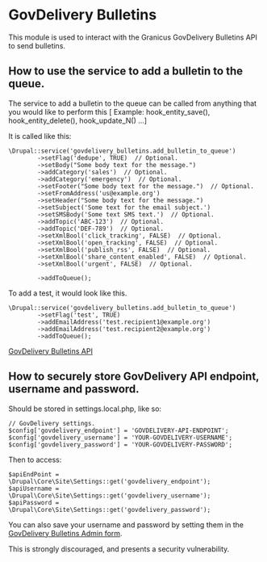 # GovDelivery Bulletins

This module is used to interact with the Granicus GovDelivery Bulletins API to send bulletins.


## How to use the service to add a bulletin to the queue.
The service to add a bulletin to the queue can be called from anything that you
would like to perform this [ Example: hook_entity_save(), hook_entity_delete(),
hook_update_N() ...]

It is called like this:
```
\Drupal::service('govdelivery_bulletins.add_bulletin_to_queue')
        ->setFlag('dedupe', TRUE)  // Optional.
        ->setBody("Some body text for the message.")
        ->addCategory('sales')  // Optional.
        ->addCategory('emergency')  // Optional.
        ->setFooter("Some body text for the message.")  // Optional.
        ->setFromAddress('us@example.org')
        ->setHeader("Some body text for the message.")
        ->setSubject('Some text for the email subject.')
        ->setSMSBody('Some text SMS text.')  // Optional.
        ->addTopic('ABC-123')  // Optional.
        ->addTopic('DEF-789')  // Optional.
        ->setXmlBool('click_tracking', FALSE)  // Optional.
        ->setXmlBool('open_tracking', FALSE)  // Optional.
        ->setXmlBool('publish_rss', FALSE)  // Optional.
        ->setXmlBool('share_content_enabled', FALSE)  // Optional.
        ->setXmlBool('urgent', FALSE)  // Optional.

        ->addToQueue();
```

To add a test, it would look like this.
```
\Drupal::service('govdelivery_bulletins.add_bulletin_to_queue')
        ->setFlag('test', TRUE)
        ->addEmailAddress('test.recipient1@example.org')
        ->addEmailAddress('test.recipient2@example.org')
        ->addToQueue();
```

[GovDelivery Bulletins API](https://developer.govdelivery.com/api/comm_cloud_v1/Default.htm#API/Comm%20Cloud%20V1/API_CommCloudV1_Bulletins_CreateandSendBulletin.htm)

## How to securely store GovDelivery API endpoint, username and password.

Should be stored in settings.local.php, like so:
```
// GovDelivery settings.
$config['govdelivery_endpoint'] = 'GOVDELIVERY-API-ENDPOINT';
$config['govdelivery_username'] = 'YOUR-GOVDELIVERY-USERNAME';
$config['govdelivery_password'] = 'YOUR-GOVDELIVERY-PASSWORD';
```
Then to access:
```
$apiEndPoint = \Drupal\Core\Site\Settings::get('govdelivery_endpoint');
$apiUsername = \Drupal\Core\Site\Settings::get('govdelivery_username');
$apiPassword = \Drupal\Core\Site\Settings::get('govdelivery_password');

```
You can also save your username and password by setting them in the [GovDelivery Bulletins Admin form](/admin/config/services/govdelivery_bulletins).

This is strongly discouraged, and presents a security vulnerability.
